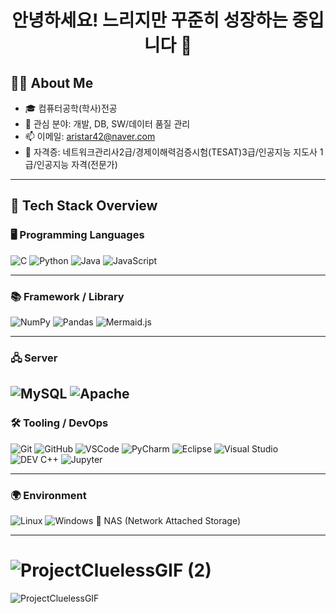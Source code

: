 <h1 align="center"> 안녕하세요! 느리지만 꾸준히 성장하는 중입니다 🐢 </h1>

## 🧑‍💻 About Me

- 🎓 컴퓨터공학(학사)전공  
- 💼 관심 분야: 개발, DB, SW/데이터 품질 관리 
- 📫 이메일: aristar42@naver.com
- 🪪 자격증: 네트워크관리사2급/경제이해력검증시험(TESAT)3급/인공지능 지도사 1급/인공지능 자격(전문가)

---

## 🧠 Tech Stack Overview

### 🖥 Programming Languages
![C](https://img.shields.io/badge/C-00599C?logo=c&logoColor=white)
![Python](https://img.shields.io/badge/Python-3.10-blue?logo=python)
![Java](https://img.shields.io/badge/Java-007396?logo=java)
![JavaScript](https://img.shields.io/badge/JavaScript-F7DF1E?logo=javascript&logoColor=black)

---

### 📚 Framework / Library
![NumPy](https://img.shields.io/badge/NumPy-013243?logo=numpy)
![Pandas](https://img.shields.io/badge/Pandas-150458?logo=pandas)
![Mermaid.js](https://img.shields.io/badge/Mermaid.js-00B4B6?logo=mermaid&logoColor=white)

---

### 🖧 Server
![MySQL](https://img.shields.io/badge/MySQL-4479A1?logo=mysql)
![Apache](https://img.shields.io/badge/Apache_HTTP_Server-D22128?logo=apache&logoColor=white)
---

### 🛠 Tooling / DevOps
![Git](https://img.shields.io/badge/Git-F05032?logo=git)
![GitHub](https://img.shields.io/badge/GitHub-181717?logo=github)
![VSCode](https://img.shields.io/badge/VSCode-007ACC?logo=visual-studio-code)
![PyCharm](https://img.shields.io/badge/PyCharm-000000?logo=pycharm)
![Eclipse](https://img.shields.io/badge/Eclipse-2C2255?logo=eclipse-ide)
![Visual Studio](https://img.shields.io/badge/Visual_Studio-5C2D91?logo=visual-studio)
![DEV C++](https://img.shields.io/badge/DEV_C++-003366?logo=c%2B%2B)
![Jupyter](https://img.shields.io/badge/Jupyter-F37626?logo=jupyter)

---

### 🌍 Environment
![Linux](https://img.shields.io/badge/Linux-FCC624?logo=linux&logoColor=black)
![Windows](https://img.shields.io/badge/Windows-0078D6?logo=windows)
💾 NAS (Network Attached Storage)

---
# ![ProjectCluelessGIF (2)](https://github.com/user-attachments/assets/07b6f442-902a-4044-a53c-7e947f451dd3)
![ProjectCluelessGIF](https://github.com/user-attachments/assets/2370de06-e5a5-4a5b-80b4-08ef0efe77c0)
 








